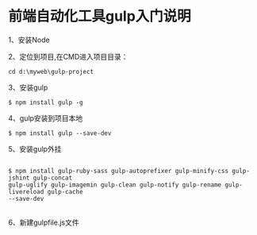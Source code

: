 # 前端自动化工具gulp入门说明

1、安装Node

2、定位到项目,在CMD进入项目目录：
<pre>
<code>cd d:\myweb\gulp-project</code>
</pre>

3、安装gulp
<pre>
<code>$ npm install gulp -g</code>
</pre>

4、gulp安装到项目本地
<pre>
<code>$ npm install gulp --save-dev</code>
</pre>

5、安装gulp外挂
<pre>
<code>
$ npm install gulp-ruby-sass gulp-autoprefixer gulp-minify-css gulp-jshint gulp-concat 
gulp-uglify gulp-imagemin gulp-clean gulp-notify gulp-rename gulp-livereload gulp-cache 
--save-dev
</code>
</pre>

6、新建gulpfile.js文件
